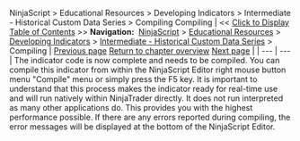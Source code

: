 ﻿
NinjaScript > Educational Resources > Developing Indicators > Intermediate - Historical Custom Data Series > Compiling
Compiling
| << [Click to Display Table of Contents](compiling4.md) >> **Navigation:**     [NinjaScript](ninjascript-1.md) > [Educational Resources](educational_resources-1.md) > [Developing Indicators](developing_indicators-1.md) > [Intermediate - Historical Custom Data Series](intermediate_-_historical_cust-1.md) > Compiling | [Previous page](entering_calculation_logic4-1.md) [Return to chapter overview](intermediate_-_historical_cust-1.md) [Next page](using4-1.md) |
| --- | --- |
The indicator code is now complete and needs to be compiled. You can compile this indicator from within the NinjaScript Editor right mouse button menu "Compile" menu or simply press the F5 key. It is important to understand that this process makes the indicator ready for real-time use and will run natively within NinjaTrader directly. It does not run interpreted as many other applications do. This provides you with the highest performance possible. If there are any errors reported during compiling, the error messages will be displayed at the bottom of the NinjaScript Editor.

